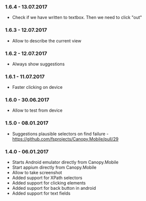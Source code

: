 ### 1.6.4 - 13.07.2017
* Check if we have written to textbox. Then we need to click "out"

### 1.6.3 - 12.07.2017
* Allow to describe the current view

### 1.6.2 - 12.07.2017
* Always show suggestions

### 1.6.1 - 11.07.2017
* Faster clicking on device

### 1.6.0 - 30.06.2017
* Allow to test from device

### 1.5.0 - 08.01.2017
* Suggestions plausible selectors on find failure - https://github.com/fsprojects/Canopy.Mobile/pull/29

### 1.4.0 - 06.01.2017
* Starts Android emulator directly from Canopy.Mobile
* Start appium directly from Canopy.Mobile
* Allow to take screenshot
* Added support for XPath selectors
* Added support for clicking elements
* Added support for back button in android
* Added support for text fields